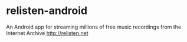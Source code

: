 # relisten-android
An Android app for streaming millions of free music recordings from the Internet Archive http://relisten.net
